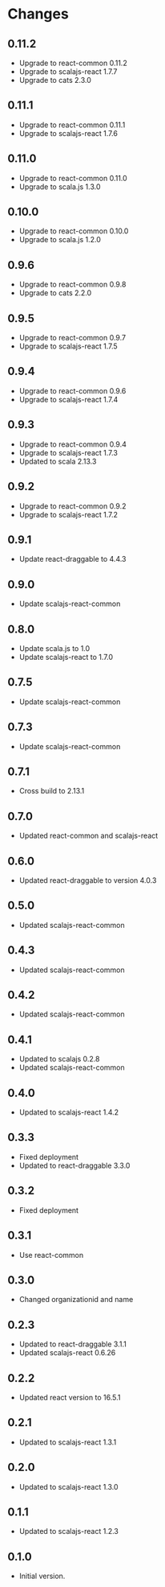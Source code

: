 # Changes

## 0.11.2

* Upgrade to react-common 0.11.2
* Upgrade to scalajs-react 1.7.7
* Upgrade to cats 2.3.0

## 0.11.1

* Upgrade to react-common 0.11.1
* Upgrade to scalajs-react 1.7.6

## 0.11.0

* Upgrade to react-common 0.11.0
* Upgrade to scala.js 1.3.0

## 0.10.0

* Upgrade to react-common 0.10.0
* Upgrade to scala.js 1.2.0

## 0.9.6

* Upgrade to react-common 0.9.8
* Upgrade to cats 2.2.0

## 0.9.5

* Upgrade to react-common 0.9.7
* Upgrade to scalajs-react 1.7.5

## 0.9.4

* Upgrade to react-common 0.9.6
* Upgrade to scalajs-react 1.7.4

## 0.9.3

* Upgrade to react-common 0.9.4
* Upgrade to scalajs-react 1.7.3
* Updated to scala 2.13.3

## 0.9.2

* Upgrade to react-common 0.9.2
* Upgrade to scalajs-react 1.7.2

## 0.9.1

* Update react-draggable to 4.4.3

## 0.9.0

* Update scalajs-react-common

## 0.8.0

* Update scala.js to 1.0
* Update scalajs-react to 1.7.0

## 0.7.5

* Update scalajs-react-common

## 0.7.3

* Update scalajs-react-common

## 0.7.1

* Cross build to 2.13.1

## 0.7.0

* Updated react-common and scalajs-react

## 0.6.0

* Updated react-draggable to version 4.0.3

## 0.5.0

* Updated scalajs-react-common

## 0.4.3

* Updated scalajs-react-common

## 0.4.2

* Updated scalajs-react-common

## 0.4.1

* Updated to scalajs 0.2.8
* Updated scalajs-react-common

## 0.4.0

* Updated to scalajs-react 1.4.2

## 0.3.3

* Fixed deployment
* Updated to react-draggable 3.3.0

## 0.3.2

* Fixed deployment

## 0.3.1

* Use react-common

## 0.3.0

* Changed organizationid and name

## 0.2.3

* Updated to react-draggable 3.1.1
* Updated scalajs-react 0.6.26

## 0.2.2

* Updated react version to 16.5.1

## 0.2.1

* Updated to scalajs-react 1.3.1

## 0.2.0

* Updated to scalajs-react 1.3.0

## 0.1.1

* Updated to scalajs-react 1.2.3

## 0.1.0

* Initial version.

